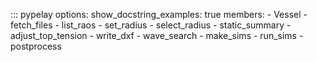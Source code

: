 ::: pypelay
    options:
        show_docstring_examples: true
        members:
        - Vessel
        - fetch_files
        - list_raos
        - set_radius
        - select_radius
        - static_summary
        - adjust_top_tension
        - write_dxf
        - wave_search
        - make_sims
        - run_sims
        - postprocess

